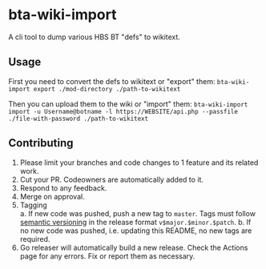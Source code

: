 # bta-wiki-import

A cli tool to dump various HBS BT "defs" to wikitext.

## Usage

First you need to convert the defs to wikitext or "export" them:
`bta-wiki-import export ./mod-directory ./path-to-wikitext`

Then you can upload them to the wiki or "import" them:
`bta-wiki-import import -u Username@botname -l https://WEBSITE/api.php --passfile ./file-with-password ./path-to-wikitext` 

## Contributing

1. Please limit your branches and code changes to 1 feature and its related work.
2. Cut your PR. Codeowners are automatically added to it.
3. Respond to any feedback.
4. Merge on approval.
5. Tagging  
    a. If new code was pushed, push a new tag to `master`. Tags must follow [semantic versioning](https://semver.org/) in the release format `v$major.$minor.$patch`.
    b. If no new code was pushed, i.e. updating this README, no new tags are required.
6. Go releaser will automatically build a new release. Check the Actions page for any errors. Fix or report them as necessary.
